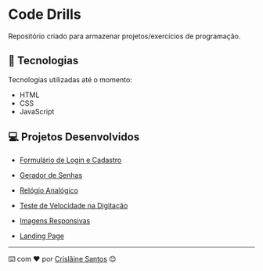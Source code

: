 # Code Drills

Repositório criado para armazenar projetos/exercícios de programação.

## 🚀 Tecnologias

Tecnologias utilizadas até o momento:

- HTML
- CSS
- JavaScript


## 💻 Projetos Desenvolvidos

- [Formulário de Login e Cadastro](./form-login-registration/)

- [Gerador de Senhas](./password-generator/)

- [Relógio Analógico](./analog-clock/)

- [Teste de Velocidade na Digitação](./typing-speed-test/)

- [Imagens Responsivas](./responsive-images/)

- [Landing Page](./landing-page/)

---
⌨️ com ❤️ por [Crislâine Santos](https://gist.github.com/crislainesc) 😊
